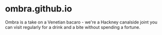# ombra.github.io
Ombra is a take on a Venetian bacaro - we're a Hackney canalside joint you can visit regularly for a drink and a bite without spending a fortune.

